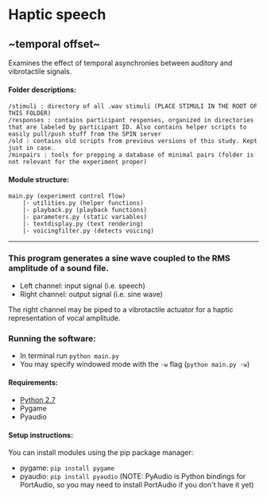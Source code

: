 # Haptic speech
## ~temporal offset~

Examines the effect of temporal asynchronies between auditory and vibrotactile signals.

#### Folder descriptions:
```
/stimuli : directory of all .wav stimuli (PLACE STIMULI IN THE ROOT OF THIS FOLDER)
/responses : contains participant responses, organized in directories that are labeled by participant ID. Also contains helper scripts to easily pull/push stuff from the SPIN server
/old : contains old scripts from previous versions of this study. Kept just in case.
/minpairs : tools for prepping a database of minimal pairs (folder is not relevant for the experiment proper)
```

#### Module structure:
```
main.py (experiment control flow)
	|- utilities.py (helper functions)
	|- playback.py (playback functions)
	|- parameters.py (static variables)
	|- textdisplay.py (text rendering)
	|- voicingfilter.py (detects voicing)
```

---

### This program generates a sine wave coupled to the RMS amplitude of a sound file.

- Left channel: input signal (i.e. speech)  
- Right channel: output signal (i.e. sine wave)  

The right channel may be piped to a vibrotactile actuator for a haptic representation of vocal amplitude.

### Running the software:
- In terminal run `python main.py`
- You may specify windowed mode with the `-w` flag (`python main.py -w`)

#### Requirements:

- [Python 2.7](https://python.org)  
- Pygame  
- Pyaudio 

#### Setup instructions:
You can install modules using the pip package manager:
- pygame: `pip install pygame`
- pyaudio: `pip install pyaudio` (NOTE: PyAudio is Python bindings for PortAudio, so you may need to install PortAudio if you don't have it yet)

